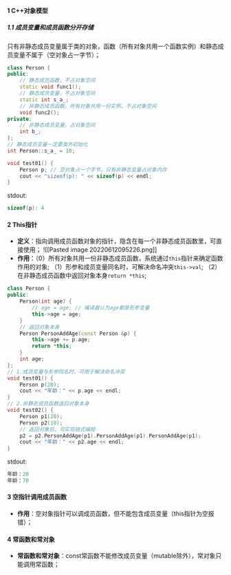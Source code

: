 #### 1 C++对象模型
##### 1.1 成员变量和成员函数分开存储
只有非静态成员变量属于类的对象，函数（所有对象共用一个函数实例）和静态成员变量不属于（空对象占一字节）；
```cpp
class Person {
public:
    // 静态成员函数，不占对象空间
    static void func1();
    // 静态成员变量，不占对象空间
    static int s_a_;
    // 非静态成员函数，所有对象共用一份实例，不占对象空间
    void func2();
private:
    // 非静态成员变量，占对象空间
    int b_;
};
// 静态成员变量一定要类外初始化
int Person::s_a_ = 10;

void test01() {
    Person p; // 空对象占一个字节，只有非静态变量占对象内存
    cout << "sizeof(p): " << sizeof(p) << endl;
}
```
stdout:
```cpp
sizeof(p): 4
```

#### 2 This指针
- **定义**：指向调用成员函数对象的指针，隐含在每一个非静态成员函数里，可直接使用；
![[Pasted image 20220612095226.png]]
- **作用**：（0）所有对象共用一份非静态成员函数，系统通过```this```指针来确定函数作用的对象;
             （1）形参和成员变量同名时，可解决命名冲突```this->val```;
             （2）在非静态成员函数中返回对象本身```return *this```;
```cpp
class Person {
public:
    Person(int age) {
        // age = age; // 编译器认为age都是形参变量
        this->age = age;
    }
    // 返回对象本身
    Person PersonAddAge(const Person &p) {
        this->age += p.age;
        return *this;
    }
    int age;
};
// 1.成员变量与形参同名时，可用于解决命名冲突
void test01() {
    Person p(20);
    cout << "年龄：" << p.age << endl;
}
// 2.非静态成员函数返回对象本身
void test02() {
    Person p1(20);
    Person p2(10);
    // 返回对象后，可实现链式编程
    p2 = p2.PersonAddAge(p1).PersonAddAge(p1).PersonAddAge(p1);
    cout << "年龄：" << p2.age << endl;
}
```
stdout:
```cpp
年龄：20
年龄：70
```

#### 3 空指针调用成员函数
- **作用**：空对象指针可以调成员函数，但不能包含成员变量（this指针为空报错）；


#### 4 常函数和常对象
- **常函数和常对象**：const常函数不能修改成员变量（mutable除外），常对象只能调用常函数；